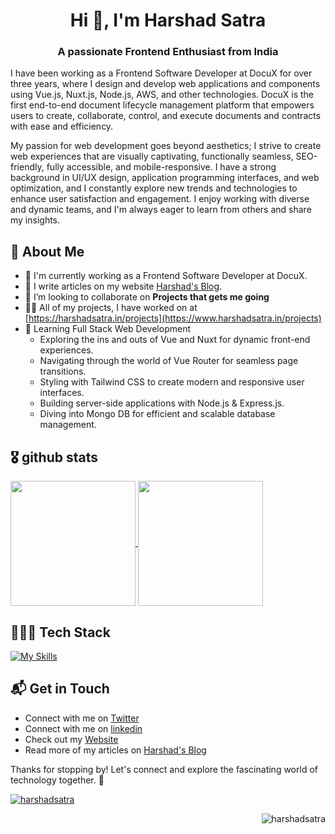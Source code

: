 <h1 align="center">Hi 👋, I'm Harshad Satra</h1>
<h3 align="center">A passionate Frontend Enthusiast from India</h3>

I have been working as a Frontend Software Developer at DocuX for over three years, where I design and develop web applications and components using Vue.js, Nuxt.js, Node.js, AWS, and other technologies. DocuX is the first end-to-end document lifecycle management platform that empowers users to create, collaborate, control, and execute documents and contracts with ease and efficiency.

My passion for web development goes beyond aesthetics; I strive to create web experiences that are visually captivating, functionally seamless, SEO-friendly, fully accessible, and mobile-responsive. I have a strong background in UI/UX design, application programming interfaces, and web optimization, and I constantly explore new trends and technologies to enhance user satisfaction and engagement. I enjoy working with diverse and dynamic teams, and I'm always eager to learn from others and share my insights.

## 🚀 About Me
- 🔭 I'm currently working as a Frontend Software Developer at DocuX.
- 📝 I write articles on my website [Harshad's Blog]([https://theenthusiast.dev](https://blog.harshadsatra.in/)).
- 👯 I’m looking to collaborate on **Projects that gets me going**
- 👨‍💻 All of my projects, I have worked on at [https://harshadsatra.in/projects](https://www.harshadsatra.in/projects)
- 🚀 Learning Full Stack Web Development
  - Exploring the ins and outs of Vue and Nuxt for dynamic front-end experiences.
  - Navigating through the world of Vue Router for seamless page transitions.
  - Styling with Tailwind CSS to create modern and responsive user interfaces.
  - Building server-side applications with Node.js & Express.js.
  - Diving into Mongo DB for efficient and scalable database management.

## 🎖 github stats
<a href="https://github.com/harshadsatra">
  <img height=200 align="center" src="https://github-readme-stats.vercel.app/api?username=harshadsatra&theme=vue-dark&show_icons=true&rank_icon=percentile&hide_border=true&count_private=true" />
</a>
<a href="https://github.com/harshadsatra">
  <img height=200 align="center" src="https://github-readme-stats.vercel.app/api/top-langs?username=harshadsatra&theme=vue-dark&layout=compact&langs_count=8&card_width=320&hide_border=true&count_private=true" />
</a>

## 👨🏼‍💻 Tech Stack
[![My Skills](https://skillicons.dev/icons?i=html,md,css,sass,svg,ts,js,jquery,threejs,d3,p5js,py,php,laravel,wordpress,bootstrap,tailwind,postgres,firebase,mongodb,mysql,sqlite,graphql,planetscale,elasticsearch,express,angular,nodejs,vue,nuxtjs,pinia,react,nextjs,redis,aws,azure,gcp,gatsby,netlify,sentry,cloudflare,git,github,githubactions,gitlab,bitbucket,docker,codepen,linux,yarn,npm,pnpm,gradle,nginx,gulp,vite,webpack,postman,powershell,regex,remix,ubuntu,vercel,visualstudio,vscode,webflow,ai,ps,figma,xd&perline=10)](https://www.harshadsatra.in/)

## 📬 Get in Touch
- Connect with me on [Twitter](https://twitter.com/Harshadsatra)
- Connect with me on [linkedin](https://www.linkedin.com/in/harshadsatra/)
- Check out my [Website](https://www.harshadsatra.in/)
- Read more of my articles on [Harshad's Blog](https://blog.harshadsatra.in/)

Thanks for stopping by! Let's connect and explore the fascinating world of technology together. 🚀



<p align="left"> <a href="https://twitter.com/harshadsatra" target="blank"><img src="https://img.shields.io/twitter/follow/harshadsatra?logo=twitter&style=for-the-badge" alt="harshadsatra" /></a> </p>
<p align="right"> <img src="https://komarev.com/ghpvc/?username=harshadsatra&label=Profile%20views&color=0e75b6&style=flat" alt="harshadsatra" /> </p>
